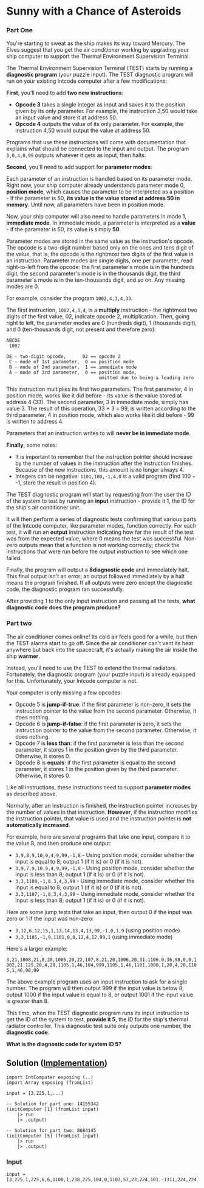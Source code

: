# Sunny with a Chance of Asteroids

### Part One

You're starting to sweat as the ship makes its way toward Mercury. The Elves suggest that you get the air conditioner working by upgrading your ship computer to support the Thermal Environment Supervision Terminal.

The Thermal Environment Supervision Terminal (TEST) starts by running a **diagnostic program** (your puzzle input). The TEST diagnostic program will run on your existing Intcode computer after a few modifications:

**First**, you'll need to add **two new instructions**:

- **Opcode 3** takes a single integer as input and saves it to the position given by its only parameter. For example, the instruction 3,50 would take an input value and store it at address 50.
- **Opcode 4** outputs the value of its only parameter. For example, the instruction 4,50 would output the value at address 50.

Programs that use these instructions will come with documentation that explains what should be connected to the input and output. The program `3,0,4,0,99` outputs whatever it gets as input, then halts.

**Second**, you'll need to add support for **parameter modes**:

Each parameter of an instruction is handled based on its parameter mode. Right now, your ship computer already understands parameter mode 0, **position mode**, which causes the parameter to be interpreted as a position - if the parameter is 50, **its value is the value stored at address 50 in memory**. Until now, all parameters have been in position mode.

Now, your ship computer will also need to handle parameters in mode 1, **immediate mode**. In immediate mode, a parameter is interpreted as a **value** - if the parameter is 50, its value is simply **50**.

Parameter modes are stored in the same value as the instruction's opcode. The opcode is a two-digit number based only on the ones and tens digit of the value, that is, the opcode is the rightmost two digits of the first value in an instruction. Parameter modes are single digits, one per parameter, read right-to-left from the opcode: the first parameter's mode is in the hundreds digit, the second parameter's mode is in the thousands digit, the third parameter's mode is in the ten-thousands digit, and so on. Any missing modes are 0.

For example, consider the program `1002,4,3,4,33`.

The first instruction, `1002,4,3,4`, is a **multiply** instruction - the rightmost two digits of the first value, 02, indicate opcode 2, multiplication. Then, going right to left, the parameter modes are 0 (hundreds digit), 1 (thousands digit), and 0 (ten-thousands digit, not present and therefore zero):

```
ABCDE
 1002

DE - two-digit opcode,      02 == opcode 2
 C - mode of 1st parameter,  0 == position mode
 B - mode of 2nd parameter,  1 == immediate mode
 A - mode of 3rd parameter,  0 == position mode,
                                  omitted due to being a leading zero
```

This instruction multiplies its first two parameters. The first parameter, 4 in position mode, works like it did before - its value is the value stored at address 4 (33). The second parameter, 3 in immediate mode, simply has value 3. The result of this operation, 33 * 3 = 99, is written according to the third parameter, 4 in position mode, which also works like it did before - 99 is written to address 4.

Parameters that an instruction writes to will **never be in immediate mode**.

**Finally**, some notes:

- It is important to remember that the instruction pointer should increase by the number of values in the instruction after the instruction finishes. Because of the new instructions, this amount is no longer always 4.
- Integers can be negative: `1101,100,-1,4,0` is a valid program (find 100 + -1, store the result in position 4).

The TEST diagnostic program will start by requesting from the user the ID of the system to test by running an **input** instruction - provide it 1, the ID for the ship's air conditioner unit.

It will then perform a series of diagnostic tests confirming that various parts of the Intcode computer, like parameter modes, function correctly. For each test, it will run an **output** instruction indicating how far the result of the test was from the expected value, where 0 means the test was successful. Non-zero outputs mean that a function is not working correctly; check the instructions that were run before the output instruction to see which one failed.

Finally, the program will output a **8diagnostic code** and immediately halt. This final output isn't an error; an output followed immediately by a halt means the program finished. If all outputs were zero except the diagnostic code, the diagnostic program ran successfully.

After providing 1 to the only input instruction and passing all the tests, **what diagnostic code does the program produce?**

### Part two

The air conditioner comes online! Its cold air feels good for a while, but then the TEST alarms start to go off. Since the air conditioner can't vent its heat anywhere but back into the spacecraft, it's actually making the air inside the ship **warmer**.

Instead, you'll need to use the TEST to extend the thermal radiators. Fortunately, the diagnostic program (your puzzle input) is already equipped for this. Unfortunately, your Intcode computer is not.

Your computer is only missing a few opcodes:

- Opcode 5 is **jump-if-true**: if the first parameter is non-zero, it sets the instruction pointer to the value from the second parameter. Otherwise, it does nothing.
- Opcode 6 is **jump-if-false**: if the first parameter is zero, it sets the instruction pointer to the value from the second parameter. Otherwise, it does nothing.
- Opcode 7 is **less than**: if the first parameter is less than the second parameter, it stores 1 in the position given by the third parameter. Otherwise, it stores 0.
- Opcode 8 is **equals**: if the first parameter is equal to the second parameter, it stores 1 in the position given by the third parameter. Otherwise, it stores 0.

Like all instructions, these instructions need to support **parameter modes** as described above.

Normally, after an instruction is finished, the instruction pointer increases by the number of values in that instruction. **However**, if the instruction modifies the instruction pointer, that value is used and the instruction pointer is **not automatically increased**.

For example, here are several programs that take one input, compare it to the value 8, and then produce one output:

- `3,9,8,9,10,9,4,9,99,-1,8` - Using position mode, consider whether the input is equal to 8; output 1 (if it is) or 0 (if it is not).
- `3,9,7,9,10,9,4,9,99,-1,8` - Using position mode, consider whether the input is less than 8; output 1 (if it is) or 0 (if it is not).
- `3,3,1108,-1,8,3,4,3,99` - Using immediate mode, consider whether the input is equal to 8; output 1 (if it is) or 0 (if it is not).
- `3,3,1107,-1,8,3,4,3,99` - Using immediate mode, consider whether the input is less than 8; output 1 (if it is) or 0 (if it is not).

Here are some jump tests that take an input, then output 0 if the input was zero or 1 if the input was non-zero:

- `3,12,6,12,15,1,13,14,13,4,13,99,-1,0,1,9` (using position mode)
- `3,3,1105,-1,9,1101,0,0,12,4,12,99,1` (using immediate mode)

Here's a larger example:

`3,21,1008,21,8,20,1005,20,22,107,8,21,20,1006,20,31,1106,0,36,98,0,0,1002,21,125,20,4,20,1105,1,46,104,999,1105,1,46,1101,1000,1,20,4,20,1105,1,46,98,99`

The above example program uses an input instruction to ask for a single number. The program will then output 999 if the input value is below 8, output 1000 if the input value is equal to 8, or output 1001 if the input value is greater than 8.

This time, when the TEST diagnostic program runs its input instruction to get the ID of the system to test, **provide it 5**, the ID for the ship's thermal radiator controller. This diagnostic test suite only outputs one number, the **diagnostic code**.

**What is the diagnostic code for system ID 5?**

## Solution ([Implementation](../../src/IntComputer.elm))

```
import IntComputer exposing (..)
import Array exposing (fromList)

input = [3,225,1,...]

-- Solution for part one: 14155342
(initComputer [1] (fromList input)
    |> run
    |> .output)

-- Solution for part two: 8684145
(initComputer [5] (fromList input)
    |> run
    |> .output)
```

### Input

```
input = [3,225,1,225,6,6,1100,1,238,225,104,0,1102,57,23,224,101,-1311,224,224,4,224,1002,223,8,223,101,6,224,224,1,223,224,223,1102,57,67,225,102,67,150,224,1001,224,-2613,224,4,224,1002,223,8,223,101,5,224,224,1,224,223,223,2,179,213,224,1001,224,-469,224,4,224,102,8,223,223,101,7,224,224,1,223,224,223,1001,188,27,224,101,-119,224,224,4,224,1002,223,8,223,1001,224,7,224,1,223,224,223,1,184,218,224,1001,224,-155,224,4,224,1002,223,8,223,1001,224,7,224,1,224,223,223,1101,21,80,224,1001,224,-101,224,4,224,102,8,223,223,1001,224,1,224,1,224,223,223,1101,67,39,225,1101,89,68,225,101,69,35,224,1001,224,-126,224,4,224,1002,223,8,223,1001,224,1,224,1,224,223,223,1102,7,52,225,1102,18,90,225,1101,65,92,225,1002,153,78,224,101,-6942,224,224,4,224,102,8,223,223,101,6,224,224,1,223,224,223,1101,67,83,225,1102,31,65,225,4,223,99,0,0,0,677,0,0,0,0,0,0,0,0,0,0,0,1105,0,99999,1105,227,247,1105,1,99999,1005,227,99999,1005,0,256,1105,1,99999,1106,227,99999,1106,0,265,1105,1,99999,1006,0,99999,1006,227,274,1105,1,99999,1105,1,280,1105,1,99999,1,225,225,225,1101,294,0,0,105,1,0,1105,1,99999,1106,0,300,1105,1,99999,1,225,225,225,1101,314,0,0,106,0,0,1105,1,99999,1007,226,226,224,102,2,223,223,1005,224,329,1001,223,1,223,108,677,226,224,1002,223,2,223,1005,224,344,1001,223,1,223,1007,677,677,224,1002,223,2,223,1005,224,359,1001,223,1,223,1107,677,226,224,102,2,223,223,1006,224,374,1001,223,1,223,8,226,677,224,1002,223,2,223,1006,224,389,101,1,223,223,8,677,677,224,102,2,223,223,1006,224,404,1001,223,1,223,1008,226,226,224,102,2,223,223,1006,224,419,1001,223,1,223,107,677,226,224,102,2,223,223,1006,224,434,101,1,223,223,7,226,226,224,1002,223,2,223,1005,224,449,1001,223,1,223,1107,226,226,224,1002,223,2,223,1006,224,464,1001,223,1,223,1107,226,677,224,1002,223,2,223,1005,224,479,1001,223,1,223,8,677,226,224,1002,223,2,223,1006,224,494,1001,223,1,223,1108,226,677,224,1002,223,2,223,1006,224,509,101,1,223,223,1008,677,677,224,1002,223,2,223,1006,224,524,1001,223,1,223,1008,677,226,224,102,2,223,223,1006,224,539,1001,223,1,223,1108,677,677,224,102,2,223,223,1005,224,554,101,1,223,223,108,677,677,224,102,2,223,223,1006,224,569,101,1,223,223,1108,677,226,224,102,2,223,223,1005,224,584,1001,223,1,223,108,226,226,224,1002,223,2,223,1005,224,599,1001,223,1,223,1007,226,677,224,102,2,223,223,1005,224,614,1001,223,1,223,7,226,677,224,102,2,223,223,1006,224,629,1001,223,1,223,107,226,226,224,102,2,223,223,1005,224,644,101,1,223,223,7,677,226,224,102,2,223,223,1005,224,659,101,1,223,223,107,677,677,224,1002,223,2,223,1005,224,674,1001,223,1,223,4,223,99,226]
```
